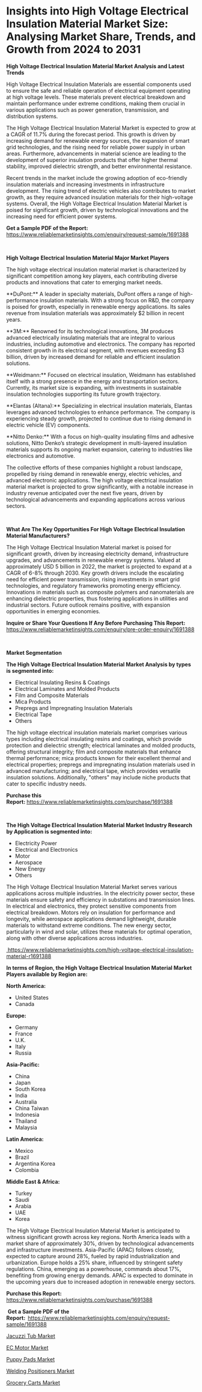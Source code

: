 <p><h1>Insights into High Voltage Electrical Insulation Material Market Size: Analysing Market Share, Trends, and Growth from 2024 to 2031</h1></p><p><strong>High Voltage Electrical Insulation Material Market Analysis and Latest Trends</strong></p>
<p><p>High Voltage Electrical Insulation Materials are essential components used to ensure the safe and reliable operation of electrical equipment operating at high voltage levels. These materials prevent electrical breakdown and maintain performance under extreme conditions, making them crucial in various applications such as power generation, transmission, and distribution systems.</p><p>The High Voltage Electrical Insulation Material Market is expected to grow at a CAGR of 11.7% during the forecast period. This growth is driven by increasing demand for renewable energy sources, the expansion of smart grid technologies, and the rising need for reliable power supply in urban areas. Furthermore, advancements in material science are leading to the development of superior insulation products that offer higher thermal stability, improved dielectric strength, and better environmental resistance.</p><p>Recent trends in the market include the growing adoption of eco-friendly insulation materials and increasing investments in infrastructure development. The rising trend of electric vehicles also contributes to market growth, as they require advanced insulation materials for their high-voltage systems. Overall, the High Voltage Electrical Insulation Material Market is poised for significant growth, driven by technological innovations and the increasing need for efficient power systems.</p></p>
<p><strong>Get a Sample PDF of the Report:&nbsp;</strong> <a href="https://www.reliablemarketinsights.com/enquiry/request-sample/1691388?utm_campaign=1405&utm_medium=2&utm_source=Github&utm_content=ia&utm_term=18102024&utm_id=high-voltage-electrical-insulation-material">https://www.reliablemarketinsights.com/enquiry/request-sample/1691388</a></p>
<p>&nbsp;</p>
<p><strong>High Voltage Electrical Insulation Material Major Market Players</strong></p>
<p><p>The high voltage electrical insulation material market is characterized by significant competition among key players, each contributing diverse products and innovations that cater to emerging market needs. </p><p>**DuPont:** A leader in specialty materials, DuPont offers a range of high-performance insulation materials. With a strong focus on R&D, the company is poised for growth, especially in renewable energy applications. Its sales revenue from insulation materials was approximately $2 billion in recent years.</p><p>**3M:** Renowned for its technological innovations, 3M produces advanced electrically insulating materials that are integral to various industries, including automotive and electronics. The company has reported consistent growth in its electrical segment, with revenues exceeding $3 billion, driven by increased demand for reliable and efficient insulation solutions.</p><p>**Weidmann:** Focused on electrical insulation, Weidmann has established itself with a strong presence in the energy and transportation sectors. Currently, its market size is expanding, with investments in sustainable insulation technologies supporting its future growth trajectory.</p><p>**Elantas (Altana):** Specializing in electrical insulation materials, Elantas leverages advanced technologies to enhance performance. The company is experiencing steady growth, projected to continue due to rising demand in electric vehicle (EV) components.</p><p>**Nitto Denko:** With a focus on high-quality insulating films and adhesive solutions, Nitto Denko’s strategic development in multi-layered insulation materials supports its ongoing market expansion, catering to industries like electronics and automotive.</p><p>The collective efforts of these companies highlight a robust landscape, propelled by rising demand in renewable energy, electric vehicles, and advanced electronic applications. The high voltage electrical insulation material market is projected to grow significantly, with a notable increase in industry revenue anticipated over the next five years, driven by technological advancements and expanding applications across various sectors.</p></p>
<p>&nbsp;</p>
<p><strong>What Are The Key Opportunities For High Voltage Electrical Insulation Material Manufacturers?</strong></p>
<p><p>The High Voltage Electrical Insulation Material market is poised for significant growth, driven by increasing electricity demand, infrastructure upgrades, and advancements in renewable energy systems. Valued at approximately USD 5 billion in 2022, the market is projected to expand at a CAGR of 6-8% through 2030. Key growth drivers include the escalating need for efficient power transmission, rising investments in smart grid technologies, and regulatory frameworks promoting energy efficiency. Innovations in materials such as composite polymers and nanomaterials are enhancing dielectric properties, thus fostering applications in utilities and industrial sectors. Future outlook remains positive, with expansion opportunities in emerging economies.</p></p>
<p><strong>Inquire or Share Your Questions If Any Before Purchasing This Report:</strong> <a href="https://www.reliablemarketinsights.com/enquiry/pre-order-enquiry/1691388?utm_campaign=1405&utm_medium=2&utm_source=Github&utm_content=ia&utm_term=18102024&utm_id=high-voltage-electrical-insulation-material">https://www.reliablemarketinsights.com/enquiry/pre-order-enquiry/1691388</a></p>
<p>&nbsp;</p>
<p><strong>Market Segmentation</strong></p>
<p><strong>The High Voltage Electrical Insulation Material Market Analysis by types is segmented into:</strong></p>
<p><ul><li>Electrical Insulating Resins & Coatings</li><li>Electrical Laminates and Molded Products</li><li>Film and Composite Materials</li><li>Mica Products</li><li>Prepregs and Impregnating Insulation Materials</li><li>Electrical Tape</li><li>Others</li></ul></p>
<p><p>The high voltage electrical insulation materials market comprises various types including electrical insulating resins and coatings, which provide protection and dielectric strength; electrical laminates and molded products, offering structural integrity; film and composite materials that enhance thermal performance; mica products known for their excellent thermal and electrical properties; prepregs and impregnating insulation materials used in advanced manufacturing; and electrical tape, which provides versatile insulation solutions. Additionally, "others" may include niche products that cater to specific industry needs.</p></p>
<p><strong>Purchase this Report:&nbsp;</strong><a href="https://www.reliablemarketinsights.com/purchase/1691388?utm_campaign=1405&utm_medium=2&utm_source=Github&utm_content=ia&utm_term=18102024&utm_id=high-voltage-electrical-insulation-material">https://www.reliablemarketinsights.com/purchase/1691388</a></p>
<p>&nbsp;</p>
<p><strong>The High Voltage Electrical Insulation Material Market Industry Research by Application is segmented into:</strong></p>
<p><ul><li>Electricity Power</li><li>Electrical and Electronics</li><li>Motor</li><li>Aerospace</li><li>New Energy</li><li>Others</li></ul></p>
<p><p>The High Voltage Electrical Insulation Material Market serves various applications across multiple industries. In the electricity power sector, these materials ensure safety and efficiency in substations and transmission lines. In electrical and electronics, they protect sensitive components from electrical breakdown. Motors rely on insulation for performance and longevity, while aerospace applications demand lightweight, durable materials to withstand extreme conditions. The new energy sector, particularly in wind and solar, utilizes these materials for optimal operation, along with other diverse applications across industries.</p></p>
<p><a href="https://www.reliablemarketinsights.com/high-voltage-electrical-insulation-material-r1691388?utm_campaign=1405&utm_medium=2&utm_source=Github&utm_content=ia&utm_term=18102024&utm_id=high-voltage-electrical-insulation-material">&nbsp;https://www.reliablemarketinsights.com/high-voltage-electrical-insulation-material-r1691388</a></p>
<p><strong>In terms of Region, the High Voltage Electrical Insulation Material Market Players available by Region are:</strong></p>
<p>
    <p> <strong> North America: </strong>
        <ul>
            <li>United States</li>
            <li>Canada</li>
        </ul>
        </p> 
    <p> <strong> Europe: </strong>
        <ul>
            <li>Germany</li>
            <li>France</li>
            <li>U.K.</li>
            <li>Italy</li>
            <li>Russia</li>
        </ul>
        </p> 
    <p> <strong> Asia-Pacific: </strong>
        <ul>
            <li>China</li>
            <li>Japan</li>
            <li>South Korea</li>
            <li>India</li>
            <li>Australia</li>
            <li>China Taiwan</li>
            <li>Indonesia</li>
            <li>Thailand</li>
            <li>Malaysia</li>
        </ul>
        </p> 
    <p> <strong> Latin America: </strong>
        <ul>
            <li>Mexico</li>
            <li>Brazil</li>
            <li>Argentina Korea</li>
            <li>Colombia</li>
        </ul>
        </p> 
    <p> <strong> Middle East & Africa: </strong>
        <ul>
            <li>Turkey</li>
            <li>Saudi</li>
            <li>Arabia</li>
            <li>UAE</li>
            <li>Korea</li>
        </ul>
    </p>
    </p>
<p><p>The High Voltage Electrical Insulation Material Market is anticipated to witness significant growth across key regions. North America leads with a market share of approximately 30%, driven by technological advancements and infrastructure investments. Asia-Pacific (APAC) follows closely, expected to capture around 28%, fueled by rapid industrialization and urbanization. Europe holds a 25% share, influenced by stringent safety regulations. China, emerging as a powerhouse, commands about 17%, benefiting from growing energy demands. APAC is expected to dominate in the upcoming years due to increased adoption in renewable energy sectors.</p></p>
<p><strong>Purchase this Report: </strong><a href="https://www.reliablemarketinsights.com/purchase/1691388?utm_campaign=1405&utm_medium=2&utm_source=Github&utm_content=ia&utm_term=18102024&utm_id=high-voltage-electrical-insulation-material">https://www.reliablemarketinsights.com/purchase/1691388</a></p>
<p>&nbsp;<strong>Get a Sample PDF of the Report:&nbsp;&nbsp;</strong><a href="https://www.reliablemarketinsights.com/enquiry/request-sample/1691388?utm_campaign=1405&utm_medium=2&utm_source=Github&utm_content=ia&utm_term=18102024&utm_id=high-voltage-electrical-insulation-material">https://www.reliablemarketinsights.com/enquiry/request-sample/1691388</a></p>
<p><strong></strong></p>
<p><p><a href="https://www.linkedin.com/pulse/disruption-innovation-jacuzzi-tub-industry-market-analysis-future-w7o8f?utm_campaign=1405&utm_medium=2&utm_source=Github&utm_content=ia&utm_term=18102024&utm_id=high-voltage-electrical-insulation-material">Jacuzzi Tub Market</a></p><p><a href="https://www.linkedin.com/pulse/strategic-roadmap-global-ec-motor-market-insights-opportunities-otdkf?utm_campaign=1405&utm_medium=2&utm_source=Github&utm_content=ia&utm_term=18102024&utm_id=high-voltage-electrical-insulation-material">EC Motor Market</a></p><p><a href="https://www.linkedin.com/pulse/unlocking-growth-potential-strategic-analysis-puppy-9k7we?utm_campaign=1405&utm_medium=2&utm_source=Github&utm_content=ia&utm_term=18102024&utm_id=high-voltage-electrical-insulation-material">Puppy Pads Market</a></p><p><a href="https://issuu.com/reportprime-2/docs/welding-positioners-market-size-203_cad8657edf38dd?utm_campaign=1405&utm_medium=2&utm_source=Github&utm_content=ia&utm_term=18102024&utm_id=high-voltage-electrical-insulation-material">Welding Positioners Market</a></p><p><a href="https://www.linkedin.com/pulse/grocery-carts-market-trends-insights-type-application-x9one?utm_campaign=1405&utm_medium=2&utm_source=Github&utm_content=ia&utm_term=18102024&utm_id=high-voltage-electrical-insulation-material">Grocery Carts Market</a></p></p>